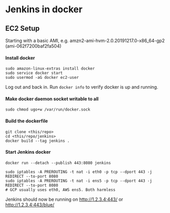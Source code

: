 # Jenkins in docker


## EC2 Setup

Starting with a basic AMI, e.g. amzn2-ami-hvm-2.0.20191217.0-x86_64-gp2 (ami-062f7200baf2fa504)

#### Install docker
```
sudo amazon-linux-extras install docker
sudo service docker start
sudo usermod -aG docker ec2-user
```
Log out and back in. Run `docker info` to verify docker is up and running.

#### Make docker daemon socket writable to all

```
sudo chmod ugo+w /var/run/docker.sock
```

#### Build the dockerfile

```
git clone <this/repo>
cd <this/repo/jenkins>
docker build --tag jenkins .
```

#### Start Jenkins docker

```
docker run --detach --publish 443:8080 jenkins

sudo iptables -A PREROUTING -t nat -i eth0 -p tcp --dport 443 -j REDIRECT --to-port 8080
sudo iptables -A PREROUTING -t nat -i ens5 -p tcp --dport 443 -j REDIRECT --to-port 8080
# GCP usually uses eth0, AWS ens5. Both harmless
```

Jenkins should now be running on http://1.2.3.4:443/ or
http://1.2.3.4:443/blue/

